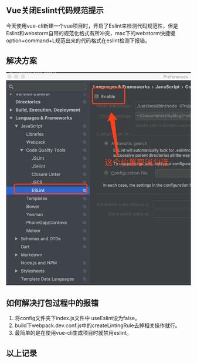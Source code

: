 ## Vue关闭Eslint代码规范提示

今天使用vue-cli新建一个vue项目时，开启了Eslint来检测代码规范性，但是Eslint和webstorm自带的规范化格式有所冲突，mac下的webstorm快捷键option+command+L规范出来的代码格式在eslint检测下报错。

## 解决方案

![alt 解决方案](https://raw.githubusercontent.com/MyNameisQiShiQi/storeImg/master/2018-04-03-pic-1.jpg )


## 如何解决打包过程中的报错

1. 将config文件夹下index.js文件中 useEslint设为false。
2. build下webpack.dev.conf.js中的createLintingRule去掉相关操作就行。
3. 最简单的是在使用vue-cli生成项目时就禁用eslint。


## 以上记录
